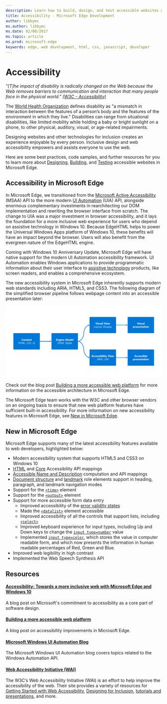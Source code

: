 ```yaml
---
description: Learn how to build, design, and test accessible websites within Microsoft Edge.
title: Accessibility - Microsoft Edge Development
author: libbymc
ms.author: libbymc
ms.date: 02/08/2017
ms.topic: article
ms.prod: microsoft-edge
keywords: edge, web development, html, css, javascript, developer
---
```


# Accessibility 
*"[T]he impact of disability is radically changed on the Web because the Web removes barriers to communication and interaction that many people face in the physical world." [(W3C - Accessibility)](https://www.w3.org/standards/webdesign/accessibility)*

The [World Health Organization](http://www.who.int/topics/disabilities/en/) defines disability as "a mismatch in interaction between the features of a person’s body and the features of the environment in which they live." Disabilities can range from situational disabilities, like limited mobility while holding a baby or bright sunlight on a phone, to other physical, auditory, visual, or age-related impairments. 

Designing websites and other technologies for inclusion creates an experience enjoyable by every person. Inclusive design and web accessibility empowers and assists everyone to use the web. 

Here are some best practices, code samples, and further resources for you to learn more about [Designing](./accessibility/design.md), [Building](./accessibility/build.md), and [Testing](./accessibility/test.md) accessible websites in Microsoft Edge.

## Accessibility in Microsoft Edge

In Microsoft Edge, we transitioned from the [Microsoft Active Accessibility](https://msdn.microsoft.com/en-us/library/windows/desktop/dd373592(v=vs.85).aspx) (MSAA) API to the more modern [UI Automation](https://msdn.microsoft.com/en-us/library/windows/desktop/ee684009.aspx) (UIA) API, alongside enormous complementary investments in rearchitecting our DOM implementation and rewriting the browser interface from scratch. The change to UIA was a major investment in browser accessibility, and it lays the foundation for a more inclusive web experience for users who depend on assistive technology in Windows 10. Because EdgeHTML helps to power the Universal Windows Apps platform of Windows 10, these benefits will have an impact beyond the browser. Users will also benefit from the evergreen nature of the EdgeHTML engine. 

Coming with Windows 10 Anniversary Update, Microsoft Edge will have native support for the modern UI Automation accessibility framework.  UI Automation enables Windows applications to provide programmatic information about their user interface to [assistive technology](http://webaim.org/articles/motor/assistive) products, like screen readers, and enables a comprehensive ecosystem. 

The new accessibility system in Microsoft Edge inherently supports modern web standards including ARIA, HTML5, and CSS3. The following diagram of the simplified browser pipeline follows webpage content into an accessible presentation later:

![Flowchart showing the simplified browser pipeline. Figure 1. Content transformed to the engine model is projected into visual and accessibility views that are presented either as visual or accessible presentation.](./media/accessibilityArchitecture.png)

Check out the blog post [Building a more accessible web platform](https://blogs.windows.com/msedgedev/2016/04/20/building-a-more-accessible-web-platform/) for more information on the accessible architecture in Microsoft Edge.

The Microsoft Edge team works with the W3C and other browser vendors on an ongoing basis to ensure that new web platform features have sufficient built-in accessibility. For more information on new accessibility features in Microsoft Edge, see [New in Microsoft Edge](#new-in-microsoft-edge).


## New in Microsoft Edge
Microsoft Edge supports many of the latest accessibility features available to web developers, highlighted below:
* Modern accessibility system that supports HTML5 and CSS3 on Windows 10
* [HTML](https://www.w3.org/TR/html-aam-1.0/) and [Core](http://www.w3.org/TR/core-aam-1.1/) Accessibility API mappings
* [Accessible Name and Description](https://www.w3.org/TR/accname-aam-1.1/) computation and API mappings
* [Document structure](http://www.w3.org/TR/wai-aria/roles#document_structure_roles) and [landmark](http://www.w3.org/TR/wai-aria/roles#landmark_roles) role elements support in heading, paragraph, and landmark navigation modes
* Support for the [`<time>`](http://www.w3.org/TR/html5/text-level-semantics.html#the-time-element) element
* Support for the [`<output>`](http://www.w3.org/TR/html5/forms.html#the-output-element) element
* Support for more accessible form data entry 
  * Improved accessibility of the [error validity states](http://www.w3.org/TR/html5/forms.html#validity-states)
  * Made the [`<datalist>`](http://www.w3.org/TR/html5/forms.html#the-datalist-element) element accessible
  * Improved accessibility of all the controls that support lists, including [`<select>`](http://www.w3.org/TR/html5/forms.html#the-select-element)
  * Improved keyboard experience for input types, including Up and Down keys to change the [`input type=number`](http://www.w3.org/TR/html5/forms.html#number-state-(type=number)) value
  * Implemented [`input type=color`](http://www.w3.org/TR/html5/forms.html#color-state-(type=color)), which stores the value in computer readable form, and which now presents the information in human readable percentages of Red, Green and Blue.
* Improved web legibility in high contrast
* Implemented the Web Speech Synthesis API 

## Resources

#### [Accessibility: Towards a more inclusive web with Microsoft Edge and Windows 10](https://blogs.windows.com/msedgedev/2015/09/25/accessibility-towards-a-more-inclusive-web-with-microsoft-edge-and-windows-10/)
A blog post on Microsoft's commitment to accessibility as a core part of software design.

#### [Building a more accessible web platform](https://blogs.windows.com/msedgedev/2016/04/20/building-a-more-accessible-web-platform/)
A blog post on accessibility improvements in Microsoft Edge.

#### [Microsoft Windows UI Automation Blog](https://blogs.msdn.microsoft.com/winuiautomation/)
The Microsoft Windows UI Automation blog covers topics related to the Windows Automation API.

#### [Web Accessibility Initiative (WAI)](http://www.w3.org/WAI/)
The W3C’s Web Accessibility Initiative (WAI) is an effort to help improve the accessibility of the web. Their site provides a variety of resources for [Getting Started with Web Accessibility](https://www.w3.org/WAI/gettingstarted/Overview.html), [Designing for Inclusion](https://www.w3.org/WAI/users/Overview.html), [tutorials and presentations](https://www.w3.org/WAI/train.html), and more. 






